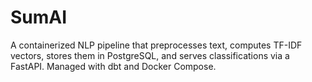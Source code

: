 # SumAI
A containerized NLP pipeline that preprocesses text, computes TF-IDF vectors, stores them in PostgreSQL, and serves classifications via a FastAPI. Managed with dbt and Docker Compose.
